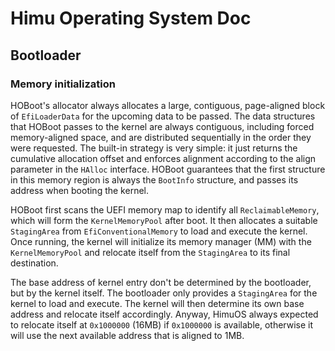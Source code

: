 # Himu Operating System Doc

## Bootloader

### Memory initialization

HOBoot's allocator always allocates a large, contiguous, page-aligned block of `EfiLoaderData` for the upcoming data to be passed. The data structures that HOBoot passes to the kernel are always contiguous, including forced memory-aligned space, and are distributed sequentially in the order they were requested. The built-in strategy is very simple: it just returns the cumulative allocation offset and enforces alignment according to the align parameter in the `HAlloc` interface. HOBoot guarantees that the first structure in this memory region is always the `BootInfo` structure, and passes its address when booting the kernel.

HOBoot first scans the UEFI memory map to identify all `ReclaimableMemory`, which will form the `KernelMemoryPool` after boot. It then allocates a suitable `StagingArea` from `EfiConventionalMemory` to load and execute the kernel. Once running, the kernel will initialize its memory manager (MM) with the `KernelMemoryPool` and relocate itself from the `StagingArea` to its final destination.

The base address of kernel entry don't be determined by the bootloader, but by the kernel itself. The bootloader only provides a `StagingArea` for the kernel to load and execute. The kernel will then determine its own base address and relocate itself accordingly. Anyway, HimuOS always expected to relocate itself at `0x1000000` (16MB) if `0x1000000` is available, otherwise it will use the next available address that is aligned to 1MB.

